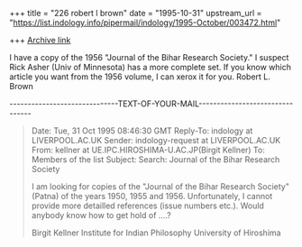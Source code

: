 +++
title = "226 robert l brown"
date = "1995-10-31"
upstream_url = "https://list.indology.info/pipermail/indology/1995-October/003472.html"

+++
[Archive link](https://list.indology.info/pipermail/indology/1995-October/003472.html)

I have a copy of the 1956 "Journal of the Bihar Research Society."  I suspect
Rick Asher (Univ of Minnesota) has a more complete set.  If you know which
article you want from the 1956 volume, I can xerox it for you.  Robert L. Brown

------------------------------TEXT-OF-YOUR-MAIL--------------------------------

> Date: Tue, 31 Oct 1995 08:46:30 GMT
> Reply-To: indology at LIVERPOOL.AC.UK
> Sender: indology-request at LIVERPOOL.AC.UK
> From: kellner at UE.IPC.HIROSHIMA-U.AC.JP(Birgit Kellner)
> To: Members of the list <indology at LIVERPOOL.AC.UK>
> Subject: Search: Journal of the Bihar Research Society
>
> I am looking for copies of the "Journal of the Bihar Research Society"
> (Patna) of the
> years 1950, 1955 and 1956. Unfortunately, I cannot provide more detailled
> references (issue numbers etc.). Would anybody know how to get hold of ....?
>
>
> Birgit Kellner
> Institute for Indian Philosophy
> University of Hiroshima
>
>





